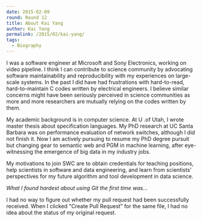 ```yaml
---
date: 2015-02-09
round: Round 12
title: About Kai Yang
author: Kai Yang
permalink: /2015/02/kai-yang/
tags:
  - Biography
---
```

I was a software engineer at Microsoft and Sony Electronics, working on video pipeline. I think I can contribute to science community by advocating software maintainability and reproducibility with my experiences on large-scale systems. In the past I did have had frustrations with hard-to-read, hard-to-maintain C codes written by electrical engineers. I believe similar concerns might have been seriously perceived in science communities as more and more researchers are mutually relying on the codes written by them.

My academic background is in computer science. At U .of Utah, I wrote master thesis about specification languages. My PhD research at UC Santa Barbara was on performance evaluation of network switches, although I did not finish it. Now I am actively pursuing to resume my PhD degree pursuit but changing gear to semantic web and PGM in machine learning, after eye-witnessing the emergence of big data in my industry jobs. 

My motivations to join SWC are to obtain credentials for teaching positions, help scientists in software and data engineering, and learn from scientists' perspectives for my future algorithm and tool development in data science. 

*What I found hardest about using Git the first time was...*

I had no way to figure out whether my pull request had been successfully received. When I clicked "Create Pull Request" for the same file, I had no idea about the status of my original request. 

